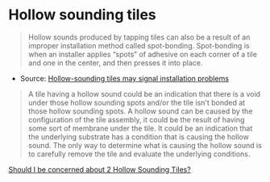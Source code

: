 # Hollow sounding tiles

> Hollow sounds produced by tapping tiles can also be a result of an improper installation method called spot-bonding. Spot-bonding is when an installer applies “spots” of adhesive on each corner of a tile and one in the center, and then presses it into place.

* Source: [Hollow-sounding tiles may signal installation problems](https://www.tileletter.com/hollow-sounding-tiles-may-signal-installation-problems/)

> A tile having a hollow sound could be an indication that there is a void under those hollow sounding spots and/or the tile isn't bonded at those hollow sounding spots.  A hollow sound can be caused by the configuration of the tile assembly, it could be the result of having some sort of membrane under the tile.  It could be an indication that the underlying substrate has a condition that is causing the hollow sound.  The only way to determine what is causing the hollow sound is to carefully remove the tile and evaluate the underlying conditions.

[Should I be concerned about 2 Hollow Sounding Tiles?](https://ctasc.com/expert-answers/should-i-be-concerned-about-2-hollow-sounding-tiles/)

